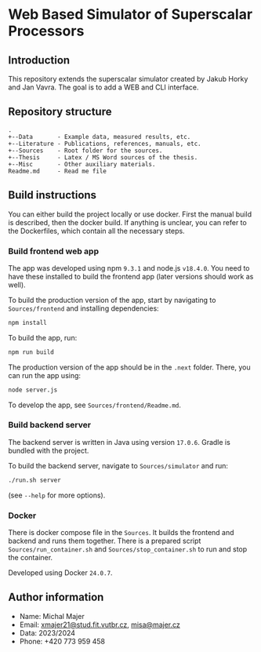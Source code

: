 # Web Based Simulator of Superscalar Processors

## Introduction

This repository extends the superscalar simulator created by Jakub Horky and Jan Vavra. The goal is to add a WEB and CLI interface.

## Repository structure

    .
    +--Data       - Example data, measured results, etc.
    +--Literature - Publications, references, manuals, etc.
    +--Sources    - Root folder for the sources.
    +--Thesis     - Latex / MS Word sources of the thesis.
    +--Misc       - Other auxiliary materials.
    Readme.md     - Read me file


## Build instructions

You can either build the project locally or use docker.
First the manual build is described, then the docker build.
If anything is unclear, you can refer to the Dockerfiles, which contain all the necessary steps.

### Build frontend web app

The app was developed using npm `9.3.1` and node.js `v18.4.0`.
You need to have these installed to build the frontend app (later versions should work as well).

To build the production version of the app, start by navigating to `Sources/frontend` and installing dependencies:

```bash
npm install
```

To build the app, run:

```bash
npm run build
```

The production version of the app should be in the `.next` folder.
There, you can run the app using:

```bash
node server.js
```

To develop the app, see `Sources/frontend/Readme.md`.

### Build backend server

The backend server is written in Java using version `17.0.6`. Gradle is bundled with the project.

To build the backend server, navigate to `Sources/simulator` and run:

```bash
./run.sh server
```
(see `--help` for more options).

### Docker

There is docker compose file in the `Sources`. It builds the frontend and backend and runs them together.
There is a prepared script `Sources/run_container.sh` and `Sources/stop_container.sh` to run and stop the container.

Developed using Docker `24.0.7`.

## Author information

 * Name: Michal Majer
 * Email: xmajer21@stud.fit.vutbr.cz, misa@majer.cz
 * Data: 2023/2024
 * Phone: +420 773 959 458
